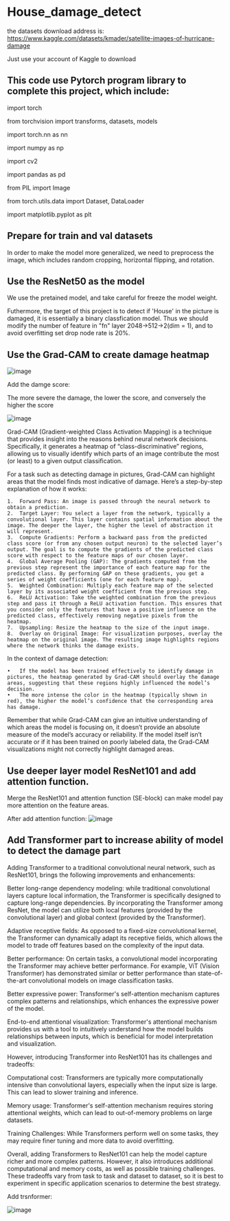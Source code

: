 # House_damage_detect

the datasets download address is: https://www.kaggle.com/datasets/kmader/satellite-images-of-hurricane-damage

Just use your account of Kaggle to download

This code use Pytorch program library to complete this project, which include:
--
import torch

from torchvision import transforms, datasets, models

import torch.nn as nn

import numpy as np

import cv2

import pandas as pd

from PIL import Image

from torch.utils.data import Dataset, DataLoader

import matplotlib.pyplot as plt

Prepare for train and val datasets
--

In order to make the model more generalized, we need to preprocess the image, which includes random cropping, horizontal flipping, and rotation.

Use the ResNet50 as the model
--
We use the pretained model, and take careful for freeze the model weight.

Futhermore, the target of this project is to detect if 'House' in the picture is damaged, it is essentially a binary classfication model. Thus we should modify the number of feature in "fn" layer 2048->512->2(dim = 1), and to avoid overfitting set drop node rate is 20%.

Use the Grad-CAM to create damage heatmap
--
![image](https://github.com/Alen-Xue/House_damage_detect/assets/126217366/b5150739-c632-4636-8cda-64c941967b90)

Add the damge score:

The more severe the damage, the lower the score, and conversely the higher the score

![image](https://github.com/Alen-Xue/House_damage_detect/assets/126217366/b5150739-c632-4636-8cda-64c941967b90)


Grad-CAM (Gradient-weighted Class Activation Mapping) is a technique that provides insight into the reasons behind neural network decisions. Specifically, it generates a heatmap of “class-discriminative” regions, allowing us to visually identify which parts of an image contribute the most (or least) to a given output classification.

For a task such as detecting damage in pictures, Grad-CAM can highlight areas that the model finds most indicative of damage. Here’s a step-by-step explanation of how it works:

	1.	Forward Pass: An image is passed through the neural network to obtain a prediction.
	2.	Target Layer: You select a layer from the network, typically a convolutional layer. This layer contains spatial information about the image. The deeper the layer, the higher the level of abstraction it will represent.
	3.	Compute Gradients: Perform a backward pass from the predicted class score (or from any chosen output neuron) to the selected layer’s output. The goal is to compute the gradients of the predicted class score with respect to the feature maps of our chosen layer.
	4.	Global Average Pooling (GAP): The gradients computed from the previous step represent the importance of each feature map for the predicted class. By performing GAP on these gradients, you get a series of weight coefficients (one for each feature map).
	5.	Weighted Combination: Multiply each feature map of the selected layer by its associated weight coefficient from the previous step.
	6.	ReLU Activation: Take the weighted combination from the previous step and pass it through a ReLU activation function. This ensures that you consider only the features that have a positive influence on the predicted class, effectively removing negative pixels from the heatmap.
	7.	Upsampling: Resize the heatmap to the size of the input image.
	8.	Overlay on Original Image: For visualization purposes, overlay the heatmap on the original image. The resulting image highlights regions where the network thinks the damage exists.

In the context of damage detection:

	•	If the model has been trained effectively to identify damage in pictures, the heatmap generated by Grad-CAM should overlay the damage areas, suggesting that these regions highly influenced the model’s decision.
	•	The more intense the color in the heatmap (typically shown in red), the higher the model’s confidence that the corresponding area has damage.

Remember that while Grad-CAM can give an intuitive understanding of which areas the model is focusing on, it doesn’t provide an absolute measure of the model’s accuracy or reliability. If the model itself isn’t accurate or if it has been trained on poorly labeled data, the Grad-CAM visualizations might not correctly highlight damaged areas.

Use deeper layer model ResNet101 and add attention function.
--
Merge the ResNet101 and attention function (SE-block) can make model pay more attention on the feature areas.

After add attention function:
![image](https://github.com/Alen-Xue/House_damage_detect/assets/126217366/18e11cce-3e44-4feb-8130-1268d1a17d2a)

Add Transformer part to increase ability of model to detect the damage part
--

Adding Transformer to a traditional convolutional neural network, such as ResNet101, brings the following improvements and enhancements:

Better long-range dependency modeling: while traditional convolutional layers capture local information, the Transformer is specifically designed to capture long-range dependencies. By incorporating the Transformer among ResNet, the model can utilize both local features (provided by the convolutional layer) and global context (provided by the Transformer).

Adaptive receptive fields: As opposed to a fixed-size convolutional kernel, the Transformer can dynamically adapt its receptive fields, which allows the model to trade off features based on the complexity of the input data.

Better performance: On certain tasks, a convolutional model incorporating the Transformer may achieve better performance. For example, ViT (Vision Transformer) has demonstrated similar or better performance than state-of-the-art convolutional models on image classification tasks.

Better expressive power: Transformer's self-attention mechanism captures complex patterns and relationships, which enhances the expressive power of the model.

End-to-end attentional visualization: Transformer's attentional mechanism provides us with a tool to intuitively understand how the model builds relationships between inputs, which is beneficial for model interpretation and visualization.

However, introducing Transformer into ResNet101 has its challenges and tradeoffs:

Computational cost: Transformers are typically more computationally intensive than convolutional layers, especially when the input size is large. This can lead to slower training and inference.

Memory usage: Transformer's self-attention mechanism requires storing attentional weights, which can lead to out-of-memory problems on large datasets.

Training Challenges: While Transformers perform well on some tasks, they may require finer tuning and more data to avoid overfitting.

Overall, adding Transformers to ResNet101 can help the model capture richer and more complex patterns. However, it also introduces additional computational and memory costs, as well as possible training challenges. These tradeoffs vary from task to task and dataset to dataset, so it is best to experiment in specific application scenarios to determine the best strategy.

Add trsnformer:

![image](https://github.com/Alen-Xue/House_damage_detect/assets/126217366/bbbfb08f-6e76-40dd-b346-367011bfd1a9)


